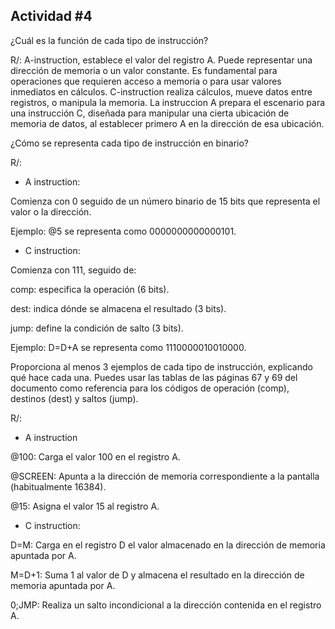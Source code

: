 ## Actividad #4

¿Cuál es la función de cada tipo de instrucción?

  R/: A-instruction, establece el valor del registro A. Puede representar una dirección de memoria o un valor
      constante. Es fundamental para operaciones que requieren acceso a memoria o para usar valores inmediatos
      en cálculos. C-instruction realiza cálculos, mueve datos entre registros, o manipula la memoria.
      La instruccion A prepara el escenario para una instrucción C, diseñada para manipular una cierta
      ubicación de memoria de datos, al establecer primero A en la dirección de esa ubicación.
      

¿Cómo se representa cada tipo de instrucción en binario?

  R/:
  
  - A instruction:
  
  Comienza con 0 seguido de un número binario de 15 bits que representa el valor o la dirección.
  
  Ejemplo: @5 se representa como 0000000000000101.
      
  - C instruction:
  
  Comienza con 111, seguido de:
  
  comp: especifica la operación (6 bits).
  
  dest: indica dónde se almacena el resultado (3 bits).
  
  jump: define la condición de salto (3 bits).
  
  Ejemplo: D=D+A se representa como 1110000010010000.


Proporciona al menos 3 ejemplos de cada tipo de instrucción, explicando qué hace cada una. Puedes usar
las tablas de las páginas 67 y 69 del documento como referencia para los códigos de operación (comp),
destinos (dest) y saltos (jump).

  R/:

  - A instruction
  
  @100: Carga el valor 100 en el registro A.

  @SCREEN: Apunta a la dirección de memoria correspondiente a la pantalla (habitualmente 16384).

  @15: Asigna el valor 15 al registro A.

  - C instruction:
  
  D=M: Carga en el registro D el valor almacenado en la dirección de memoria apuntada por A.
  
  M=D+1: Suma 1 al valor de D y almacena el resultado en la dirección de memoria apuntada por A.
  
  0;JMP: Realiza un salto incondicional a la dirección contenida en el registro A.
